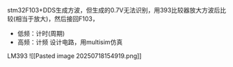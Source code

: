 stm32F103+DDS生成方波，但生成的0.7V无法识别，用393比较器放大方波后比较(相当于放大)，然后接回F103，
- 低频：计时(周期)
- 高频：计频
设计电路，用multisim仿真

LM393
![[Pasted image 20250718154919.png]]
